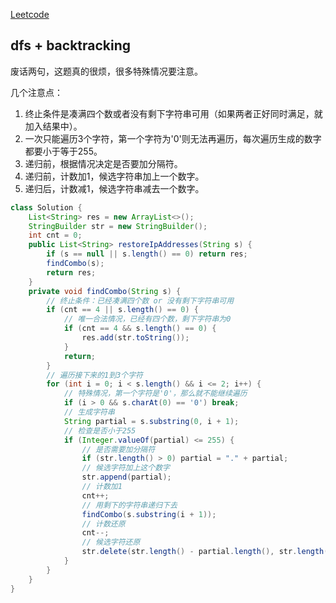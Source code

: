 [Leetcode](https://leetcode.com/problems/restore-ip-addresses/)

## dfs + backtracking

废话两句，这题真的很烦，很多特殊情况要注意。

几个注意点：
1. 终止条件是凑满四个数或者没有剩下字符串可用（如果两者正好同时满足，就加入结果中）。
2. 一次只能遍历3个字符，第一个字符为'0'则无法再遍历，每次遍历生成的数字都要小于等于255。
3. 递归前，根据情况决定是否要加分隔符。
4. 递归前，计数加1，候选字符串加上一个数字。
5. 递归后，计数减1，候选字符串减去一个数字。

```java
class Solution {
    List<String> res = new ArrayList<>();
    StringBuilder str = new StringBuilder();
    int cnt = 0;
    public List<String> restoreIpAddresses(String s) {
        if (s == null || s.length() == 0) return res;
        findCombo(s);
        return res;
    }
    private void findCombo(String s) {
        // 终止条件：已经凑满四个数 or 没有剩下字符串可用
        if (cnt == 4 || s.length() == 0) {
            // 唯一合法情况，已经有四个数，剩下字符串为0
            if (cnt == 4 && s.length() == 0) {
                res.add(str.toString());
            }
            return;
        }
        // 遍历接下来的1到3个字符
        for (int i = 0; i < s.length() && i <= 2; i++) {
            // 特殊情况，第一个字符是'0'，那么就不能继续遍历
            if (i > 0 && s.charAt(0) == '0') break;
            // 生成字符串
            String partial = s.substring(0, i + 1);
            // 检查是否小于255
            if (Integer.valueOf(partial) <= 255) {
                // 是否需要加分隔符
                if (str.length() > 0) partial = "." + partial;
                // 候选字符加上这个数字
                str.append(partial);
                // 计数加1
                cnt++;
                // 用剩下的字符串递归下去
                findCombo(s.substring(i + 1));
                // 计数还原
                cnt--;
                // 候选字符还原
                str.delete(str.length() - partial.length(), str.length());
            }
        }
    }
}
```
